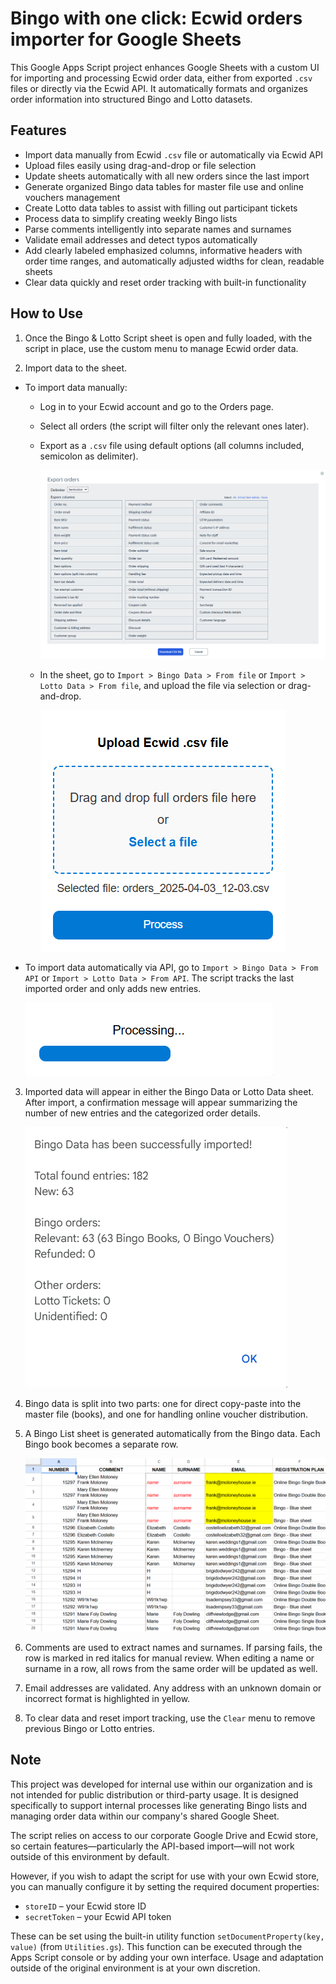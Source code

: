 # Bingo with one click: Ecwid orders importer for Google Sheets

This Google Apps Script project enhances Google Sheets with a custom UI for importing and processing Ecwid order data, either from exported `.csv` files or directly via the Ecwid API. It automatically formats and organizes order information into structured Bingo and Lotto datasets.

## Features

- Import data manually from Ecwid `.csv` file or automatically via Ecwid API
- Upload files easily using drag-and-drop or file selection
- Update sheets automatically with all new orders since the last import
- Generate organized Bingo data tables for master file use and online vouchers management
- Create Lotto data tables to assist with filling out participant tickets
- Process data to simplify creating weekly Bingo lists
- Parse comments intelligently into separate names and surnames
- Validate email addresses and detect typos automatically
- Add clearly labeled emphasized columns, informative headers with order time ranges, and automatically adjusted widths for clean, readable sheets
- Clear data quickly and reset order tracking with built-in functionality

## How to Use

1. Once the Bingo & Lotto Script sheet is open and fully loaded, with the script in place, use the custom menu to manage Ecwid order data.

2. Import data to the sheet.

- To import data manually:
    - Log in to your Ecwid account and go to the Orders page.
    - Select all orders (the script will filter only the relevant ones later). 
    - Export as a `.csv` file using default options (all columns included, semicolon as delimiter).

        ![Export orders configuration](images/export-orders-config.png)

    - In the sheet, go to `Import > Bingo Data > From file` or `Import > Lotto Data > From file`, and upload the file via selection or drag-and-drop.

        ![Import orders button](images/import-orders-button.png)

- To import data automatically via API, go to `Import > Bingo Data > From API` or `Import > Lotto Data > From API`. The script tracks the last imported order and only adds new entries.

    ![Auto-import orders bar](images/auto-import-orders-bar.png)

3. Imported data will appear in either the Bingo Data or Lotto Data sheet. After import, a confirmation message will appear summarizing the number of new entries and the categorized order details.

     ![Alert message](images/alert-message.png)

4. Bingo data is split into two parts: one for direct copy-paste into the master file (books), and one for handling online voucher distribution.

5. A Bingo List sheet is generated automatically from the Bingo data. Each Bingo book becomes a separate row.

     ![Bingo list](images/bingo-list.png)

6. Comments are used to extract names and surnames. If parsing fails, the row is marked in red italics for manual review. When editing a name or surname in a row, all rows from the same order will be updated as well.

7. Email addresses are validated. Any address with an unknown domain or incorrect format is highlighted in yellow.

8. To clear data and reset import tracking, use the `Clear` menu to remove previous Bingo or Lotto entries.

## Note

This project was developed for internal use within our organization and is not intended for public distribution or third-party usage. It is designed specifically to support internal processes like generating Bingo lists and managing order data within our company's shared Google Sheet.

The script relies on access to our corporate Google Drive and Ecwid store, so certain features—particularly the API-based import—will not work outside of this environment by default.

However, if you wish to adapt the script for use with your own Ecwid store, you can manually configure it by setting the required document properties:

- `storeID` – your Ecwid store ID
- `secretToken` – your Ecwid API token

These can be set using the built-in utility function `setDocumentProperty(key, value)` (from `Utilities.gs`). This function can be executed through the Apps Script console or by adding your own interface. Usage and adaptation outside of the original environment is at your own discretion.
